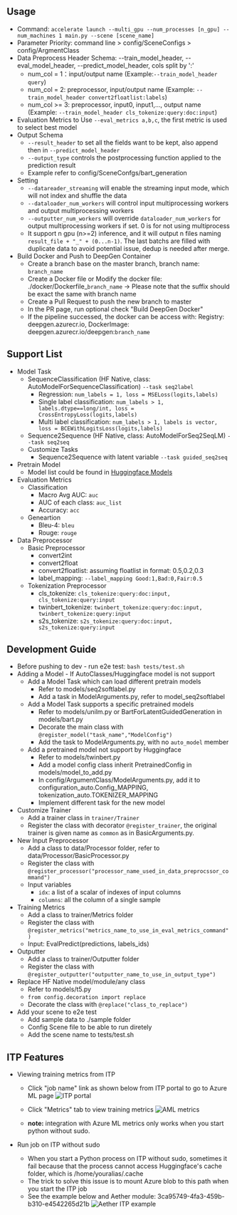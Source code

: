 ## Usage
* Command: `accelerate launch --multi_gpu --num_processes [n_gpu] --num_machines 1 main.py --scene [scene_name]`
* Parameter Priority: command line > config/SceneConfigs > config/ArgmentClass
* Data Preprocess Header Schema: --train_model_header, --eval_model_header, --predict_model_header, cols split by ':'
    - num_col = 1：input/output name (Example:`--train_model_header query`)
    - num_col = 2: preprocessor, input/output name (Example: `--train_model_header convert2floatlist:labels`)
    - num_col >= 3: preprocessor, input0, input1,..., output name (Example: `--train_model_header cls_tokenize:query:doc:input`)
* Evaluation Metrics to Use `--eval_metrics a,b,c`, the first metric is used to select best model
* Output Schema
    - `--result_header` to set all the fields want to be kept, also append then in `--predict_model_header`
    - `--output_type` controls the postprocessing function applied to the prediction result
    - Example refer to config/SceneConfgs/bart_generation
* Setting
    - `--datareader_streaming` will enable the streaming input mode, which will not index and shuffle the data
    - `--dataloader_num_workers` will control input multiprocessing workers and output multiprocessing workers
    - `--outputter_num_workers` will override `dataloader_num_workers` for output multiprocessing workers if set. 0 is for not using multiprocess 
    - It support n gpu (n>=2) inference, and it will output n files naming `result_file + "_" + (0...n-1)`. The last batchs are filled with duplicate data to avoid potential issue, dedup is needed after merge. 
* Build Docker and Push to DeepGen Container
    - Create a branch base on the master branch, branch name: `branch_name`
    - Create a Docker file or Modify the docker file: ./docker/Dockerfile_`branch_name` -> Please note that the suffix should be exact the same with branch name
    - Create a Pull Request to push the new branch to master
    - In the PR page, run optional check "Build DeepGen Docker"
    - If the pipeline successed, the docker can be access with: Registry: deepgen.azurecr.io, DockerImage: deepgen.azurecr.io/deepgen:`branch_name`
## Support List
* Model Task
  - SequenceClassification (HF Native, class: AutoModelForSequenceClassification) `--task seq2label`
    - Regression: `num_labels = 1, loss = MSELoss(logits,labels)`
    - Single label classification: `num_labels > 1, labels.dtype==long/int, loss = CrossEntropyLoss(logits,labels)` 
    - Multi label classification: `num_labels > 1, labels is vector, loss = BCEWithLogitsLoss(logits,labels)`
  - Sequence2Sequence (HF Native, class: AutoModelForSeq2SeqLM) `--task seq2seq`
  - Customize Tasks
    - Sequence2Sequence with latent variable `--task guided_seq2seq`
* Pretrain Model
  - Model list could be found in [Huggingface Models](https://huggingface.co/models)
* Evaluation Metrics
  - Classification
    - Macro Avg AUC: `auc`
    - AUC of each class: `auc_list`
    - Accuracy: `acc`
  - Geneartion
    - Bleu-4: `bleu` 
    - Rouge: `rouge`
* Data Preprocessor
  - Basic Preprocessor
    - convert2int
    - convert2float
    - convert2floatlist: assuming floatlist in format: 0.5,0.2,0.3
    - label_mapping: `--label_mapping Good:1,Bad:0,Fair:0.5`
  - Tokenization Preprocessor
    - cls_tokenize: `cls_tokenize:query:doc:input, cls_tokenize:query:input`
    - twinbert_tokenize: `twinbert_tokenize:query:doc:input, twinbert_tokenize:query:input`
    - s2s_tokenize: `s2s_tokenize:query:doc:input, s2s_tokenize:query:input`

## Development Guide
* Before pushing to dev - run e2e test: `bash tests/test.sh`
* Adding a Model - If AutoClasses/Huggingface model is not support
  - Add a Model Task which can load different pretrain models
    - Refer to models/seq2softlabel.py
    - Add a task in ModelArguments.py, refer to model_seq2softlabel
  - Add a Model Task supports a specific pretrained models
    - Refer to models/unilm.py or BartForLatentGuidedGeneration in models/bart.py
    - Decorate the main class with `@register_model("task_name","ModelConfig")`
    - Add the task to ModelArguments.py, with no `auto_model` member
  - Add a pretrained model not support by Huggingface
    - Refer to models/twinbert.py
    - Add a model config class inherit PretrainedConfig in models/model_to_add.py
    - In config/ArgumentClass/ModelArguments.py, add it to configuration_auto.Config_MAPPING, tokenization_auto.TOKENIZER_MAPPING
    - Implement different task for the new model
* Customize Trainer
  - Add a trainer class in `trainer/Trainer`
  - Register the class with decorator `@register_trainer`, the original trainer is given name as `common` as in BasicArguments.py.
* New Input Preprocessor
  - Add a class to data/Processor folder, refer to data/Processor/BasicProcessor.py
  - Register the class with `@register_processor("processor_name_used_in_data_preprocssor_command")`
  - Input variables
    - `idx`: a list of a scalar of indexes of input columns
    - `columns`: all the column of a single sample
* Training Metrics
  - Add a class to trainer/Metrics folder
  - Register the class with `@register_metrics("metrics_name_to_use_in_eval_metrics_command")` 
  - Input: EvalPredict(predictions, labels_ids)
* Outputter
  - Add a class to trainer/Outputter folder
  - Register the class with `@register_outputter("outputter_name_to_use_in_output_type")`
* Replace HF Native model/module/any class
  - Refer to models/t5.py
  -  `from config.decoration import replace`
  - Decorate the class with `@replace("class_to_replace")`
* Add your scene to e2e test
  - Add sample data to ./sample folder
  - Config Scene file to be able to run diretely
  - Add the scene name to tests/test.sh

## ITP Features
* Viewing training metrics from ITP
  - Click "job name" link as shown below from ITP portal to go to Azure ML page
![ITP portal](docs/ITP_portal.png)

  - Click "Metrics" tab to view training metrics
![AML metrics](docs/AML_metrics.png)

  - **note:** integration with Azure ML metrics only works when you start python without sudo.

* Run job on ITP without sudo
  - When you start a Python process on ITP without sudo, sometimes it fail because that the process cannot access Huggingface's cache folder, which is /home/youralias/.cache
  - The trick to solve this issue is to mount Azure blob to this path when you start the ITP job
  - See the example below and Aether module: 3ca95749-4fa3-459b-b310-e4542265d21b
![Aether ITP example](docs/MountPathExample.png)
